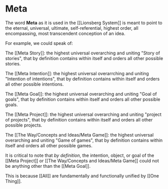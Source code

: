 # Meta

The word **Meta** as it is used in the [[Lionsberg System]] is meant to point to the eternal, universal, ultimate, self-referential, highest order, all encompassing, most transcendent conception of an idea. 

For example, we could speak of:

The [[Meta Story]]: the highest universal overarching and uniting "Story of stories", that by definition contains within itself and orders all other possible stories.

The [[Meta Intention]]: the highest universal overarrching and uniting "Intention of intentions", that by definition contains within itself and orders all other possible intentions.

The [[Meta Goal]]: the highest universal overarching and uniting "Goal of goals", that by definition contains within itself and orders all other possible goals.

The [[Meta Project]]: the highest universal overarching and uniting "project of projects", that by definition contains within itself and orders all other possible projects.

The [[The Way/Concepts and Ideas/Meta Game]]: the highest universal overarching and uniting "Game of games", that by definition contains within itself and orders all other possible games.

It is critical to note that *by definition*, the intention, object, or goal of the [[Meta Project]] or [[The Way/Concepts and Ideas/Meta Game]] could not be anything other than the [[Meta Goal]].

This is because [[All]] are fundamentally and functionally unified by [[One Thing]]. 





